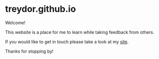 treydor.github.io
=================
Welcome!

This website is a place for me to learn while taking feedback from others.

If you would like to get in touch please take a look at my [site](http://treydor.github.io/about/).

Thanks for stopping by!